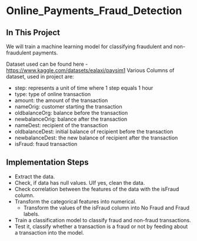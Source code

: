# Online_Payments_Fraud_Detection

## In This Project

We will train a machine learning model for classifying fraudulent and non-fraudulent payments.

Dataset used can be found here - https://www.kaggle.com/datasets/ealaxi/paysim1
Various Columns of dataset, used in project are: 
 - step: represents a unit of time where 1 step equals 1 hour
 - type: type of online transaction
 - amount: the amount of the transaction
 - nameOrig: customer starting the transaction
 - oldbalanceOrg: balance before the transaction
 - newbalanceOrig: balance after the transaction
 - nameDest: recipient of the transaction
 - oldbalanceDest: initial balance of recipient before the transaction
 - newbalanceDest: the new balance of recipient after the transaction
 - isFraud: fraud transaction

## Implementation Steps

- Extract the data.
- Check, if data has null values. UIf yes, clean the data.
- Check correlation between the features of the data with the isFraud column.
- Transform the categorical features into numerical.
  - Transform the values of the isFraud column into No Fraud and Fraud labels.
- Train a classification model to classify fraud and non-fraud transactions.
- Test it, classify whether a transaction is a fraud or not by feeding about a transaction into the model.
   


